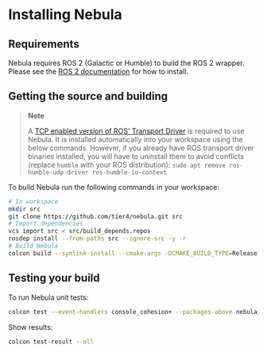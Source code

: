 # Installing Nebula

## Requirements

Nebula requires ROS 2 (Galactic or Humble) to build the ROS 2 wrapper.
Please see the [ROS 2 documentation](https://docs.ros.org/en/humble/index.html) for how to install.

## Getting the source and building

> **Note**
>
> A [TCP enabled version of ROS' Transport Driver](https://github.com/mojomex/transport_drivers/tree/mutable-buffer-in-udp-callback) is required to use Nebula.
> It is installed automatically into your workspace using the below commands. However, if you already have ROS transport driver binaries installed, you will have to uninstall them to avoid conflicts (replace `humble` with your ROS distribution):
> `sudo apt remove ros-humble-udp-driver ros-humble-io-context`

To build Nebula run the following commands in your workspace:

```bash
# In workspace
mkdir src
git clone https://github.com/tier4/nebula.git src
# Import dependencies
vcs import src < src/build_depends.repos
rosdep install --from-paths src --ignore-src -y -r
# Build Nebula
colcon build --symlink-install --cmake-args -DCMAKE_BUILD_TYPE=Release
```

## Testing your build

To run Nebula unit tests:

```bash
colcon test --event-handlers console_cohesion+ --packages-above nebula_common
```

Show results:

```bash
colcon test-result --all
```
